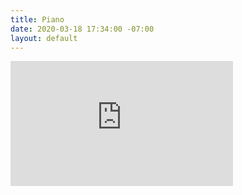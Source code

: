 ```yaml
---
title: Piano
date: 2020-03-18 17:34:00 -07:00
layout: default
---
```


<iframe width="356" height="200" src="https://www.youtube.com/embed/live_stream?channel=UCNPJxTmyx96ARvEO3Trh0Ig&autoplay=1" frameborder="0" allowfullscreen></iframe>